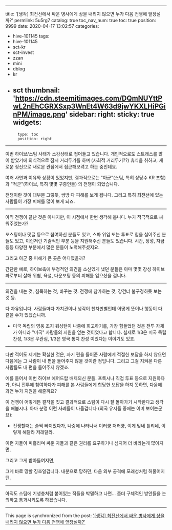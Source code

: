
---
title: '[생각] 최전선에서 싸운 병사에게 상을 내리지 않으면 누가 다음 전쟁에 앞장설까?'
permlink: 5u5rg7
catalog: true
toc_nav_num: true
toc: true
position: 9999
date: 2020-04-17 13:02:57
categories:
- hive-101145
tags:
- hive-101145
- sct-kr
- sct-invest
- zzan
- mini
- dblog
- kr
- sct
thumbnail: 'https://cdn.steemitimages.com/DQmNUYttPwL2nEhCGRXSxp3WnEt4W63d9jwYKXLHiPGinPM/image.png'
sidebar:
    right:
        sticky: true
widgets:
    -
        type: toc
        position: right
---


이번 하이브/스팀 사태가 소강상태로 접어들고 있습니다. 개인적으로도 스트레스를 많이 받았기에 의식적으로 잠시 거리두기를 하며 (사회적 거리두기??) 휴식을 취하고, 새로운 정신으로 새로운 관점에서 접근해보려고 하는 중인데요.

여러 사연과 이유와 상황이 있었지만, 결과적으로는 "아군"(스팀, 특히 상당수 KR 포함) 과 "적군"(하이브, 특히 몇몇 구증인들) 의 전쟁이 되었습니다.

전쟁이란 것이 대부분 그렇듯, 쌍방 다 피해를 보게 됩니다. 그리고 특히 최전선에 있는 사람들이 가장 피해를 많이 보게 되죠.

---

아직 전쟁이  끝난 것은 아니지만, 이 시점에서 한번 생각해 봅니다. 누가 적극적으로 싸워주었는가?

포스팅이나 댓글 등으로 참여하신 분들도 있고, 스파 위임 또는 투표로 힘을 실어주신 분들도 있고, 이런저런 기술적인 부분 등을 지원해주신 분들도 있습니다. 시간, 정성, 자금 등등 다양한 부분에서 많은 분들이 노력해주셨지요.


그리고 아군 중 피해가 큰 곳은 어디였을까? 

간단한 예로, 하이브측에 부정적인 의견을 소신있게 냈던 분들은 아마 몇몇 강성 하이브파로부터 살해 위협, 욕설, 다운보팅 등의 피해를 입으셨을 겁니다. 

---

의견을 내는 것, 침묵하는 것, 바꾸는 것. 전쟁에 참가하는 것, 강건너 불구경하듯 보는 것 등. 

다 자유입니다. 사람들마다 가치관이나 생각이 천차만별인데 어떻게 뜻이나 행동이 다 같을 수가 있겠습니까.

* 미국 독립의 영웅 조지 워싱턴이 나중에 회고하기를, 가장 힘들었던 것은 전투 자체가 아니라 "미국" 사람들의 지원을 얻는 것이었다고 합니다. 실제로 1/3은 미국 독립 찬성, 1/3은 무관심, 1/3은 영국 통치 찬성 이었다는 이야기도 있죠.

---

다만 적어도 제게는 확실한 것은, 자기 편을 들어준 사람에게 적절한 보답을 하지 않으면 다음에는 그 사람이 내 편을 들어주지 않을 것이란 점입니다. 그리고 그걸 지켜본 다른 사람들도 내 편을 들어주지 않겠죠.

예를 들어서 이번 하이브 에어드랍 배제되신 분들. 프록시나 직접 투표 등으로 지원하다가, 아니 전투에 참여하다가 피해를 본 사람들에게 합당한 보답을 하지 못하면, 다음에 과연 누가 지원을 해줄까요?

이 전쟁이 어떻게든 결착을 짓고 결과적으로 스팀이 다시 잘 돌아가기 시작한다고 생각을 해봅시다. 아마 분명 이런 사례들이 나올겁니다 (외국 유저들 중에는 이미 보이는군요): 

* 전쟁할때는 슬쩍 빠져있다가, 나중에 나타나서 이러쿵 저러쿵, 이게 맞네 틀리네, 이렇게 해달라 저래달라.

이런 자들이 피흘리며 싸운 자들과 같은 권리를 요구하거나 심지어 더 바라는게 많아지면, 

그리고 그게 받아들여지면, 

그게 바로 망할 징조일겁니다. 내분으로 망하던, 다음 외부 공격에 모래성처럼 허물어지던. 

---

아직도 스팀에 기생충처럼 붙어있는 적들을 박멸하고 나면... 좀더 구체적인 방안들을 논의하고 통과시키도록 하겠습니다.

- - -

This page is synchronized from the post: ['[생각] 최전선에서 싸운 병사에게 상을 내리지 않으면 누가 다음 전쟁에 앞장설까?'](https://steemit.com/@glory7/5u5rg7)
